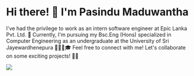 
# Hi there! 👋 I'm Pasindu Maduwantha 
I've had the privilege to work as an intern software engineer at Epic Lanka Pvt. Ltd. 🚀
Currently, I'm pursuing my Bsc.Eng (Hons) specialized in Computer Engineering as an undergraduate at the University of Sri Jayewardhenepura 👨‍💻💼🎓
Feel free to connect with me! Let's collaborate on some exciting projects! 🤝✨

<a href="https://github.com/PasinduMaduwantha/PasinduMaduwantha">
  <img align="center" src="https://github-readme-stats.vercel.app/api/top-langs/?username=PasinduMaduwantha&hide=java,html,tex&title_color=ffffff&text_color=c9cacc&icon_color=2bbc8a&bg_color=1d1f21&langs_count=5" />
</a>
